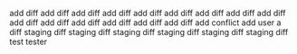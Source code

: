 add diff
add diff
add diff
add diff
add diff
add diff
add diff
add diff
add diff
add diff
add diff
add diff
add diff
add diff
add diff
add conflict
add user a diff
staging diff
staging diff
staging diff
staging diff
staging diff
staging diff
test
tester